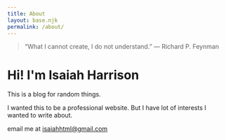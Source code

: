 ```yaml
---
title: About
layout: base.njk
permalink: /about/
---
```



> “What I cannot create, I do not understand.” ― Richard P. Feynman

# Hi! I'm Isaiah Harrison

This is a blog for random things.

I wanted this to be a professional website.
But I have lot of interests I wanted to write about.

email me at <a href="mailto:isaiahhtml@gmail.com">isaiahhtml@gmail.com</a>
